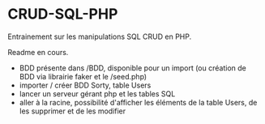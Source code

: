 # CRUD-SQL-PHP
Entrainement sur les manipulations SQL CRUD en PHP.

Readme en cours.

- BDD présente dans /BDD, disponible pour un import (ou création de BDD via librairie faker et le /seed.php)
- importer / créer BDD Sorty, table Users
- lancer un serveur gérant php et les tables SQL
- aller à la racine, possibilité d'afficher les éléments de la table Users, de les supprimer et de les modifier
